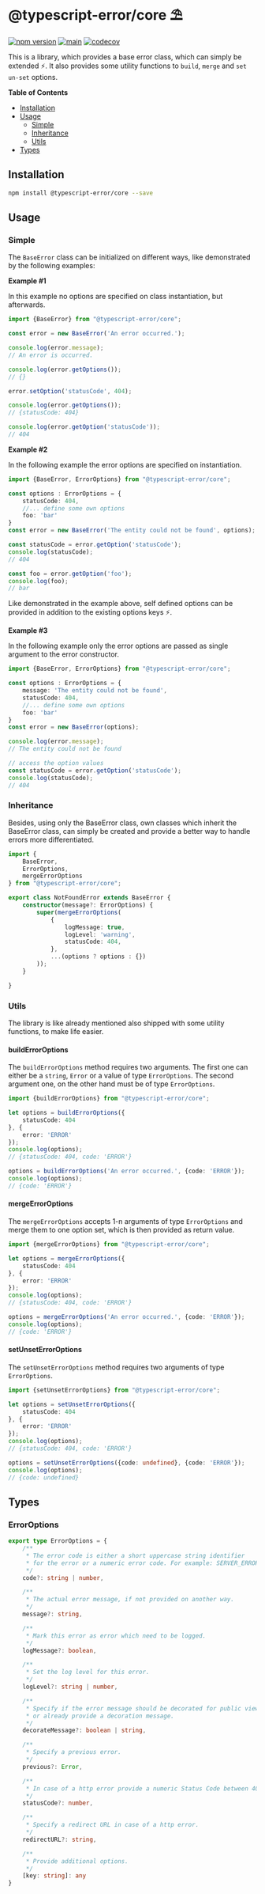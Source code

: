 # @typescript-error/core ⛱

[![npm version](https://badge.fury.io/js/@typescript-error%2Fcore.svg)](https://badge.fury.io/js/@typescript-error%2Fcore)
[![main](https://github.com/Tada5hi/typescript-error/actions/workflows/main.yml/badge.svg)](https://github.com/Tada5hi/typescript-error/actions/workflows/main.yml)
[![codecov](https://codecov.io/gh/tada5hi/typescript-error/branch/master/graph/badge.svg?token=RFYI5CVQK4)](https://codecov.io/gh/tada5hi/typescript-error)

This is a library, which provides a base error class, which can simply be extended ⚡.
It also provides some utility functions to `build`, `merge` and `set un-set` options. 

**Table of Contents**

- [Installation](#installation)
- [Usage](#usage)
    - [Simple](#simple)
    - [Inheritance](#inheritance)
    - [Utils](#utils)
- [Types](#types)

## Installation

```bash
npm install @typescript-error/core --save
```

## Usage

### Simple
The `BaseError` class can be initialized on different ways, like demonstrated by the following examples:

**Example #1**

In this example no options are specified on class instantiation, but afterwards.
```typescript
import {BaseError} from "@typescript-error/core";

const error = new BaseError('An error occurred.');

console.log(error.message);
// An error is occurred.

console.log(error.getOptions());
// {}

error.setOption('statusCode', 404);

console.log(error.getOptions());
// {statusCode: 404}

console.log(error.getOption('statusCode'));
// 404
```

**Example #2**

In the following example the error options are specified on instantiation.

```typescript
import {BaseError, ErrorOptions} from "@typescript-error/core";

const options : ErrorOptions = {
    statusCode: 404,
    //... define some own options
    foo: 'bar'
}
const error = new BaseError('The entity could not be found', options);

const statusCode = error.getOption('statusCode');
console.log(statusCode);
// 404

const foo = error.getOption('foo');
console.log(foo);
// bar
```
Like demonstrated in the example above, self defined options can be provided in addition to 
the existing options keys ⚡.

**Example #3**

In the following example only the error options are passed as single argument to the error constructor.

```typescript
import {BaseError, ErrorOptions} from "@typescript-error/core";

const options : ErrorOptions = {
    message: 'The entity could not be found',
    statusCode: 404,
    //... define some own options
    foo: 'bar'
}
const error = new BaseError(options);

console.log(error.message);
// The entity could not be found

// access the option values
const statusCode = error.getOption('statusCode');
console.log(statusCode);
// 404
```


### Inheritance

Besides, using only the BaseError class, own classes which inherit the BaseError class,
can simply be created and provide a better way to handle errors more differentiated.

```typescript
import {
    BaseError, 
    ErrorOptions,
    mergeErrorOptions
} from "@typescript-error/core";

export class NotFoundError extends BaseError {
    constructor(message?: ErrorOptions) {
        super(mergeErrorOptions(
            {
                logMessage: true,
                logLevel: 'warning',
                statusCode: 404,   
            },
            ...(options ? options : {})
        ));
    }

}
```

### Utils

The library is like already mentioned also shipped with some utility functions, to make life easier.

#### buildErrorOptions
The `buildErrorOptions` method requires two arguments. The first one can either be a `string`, `Error` or a
value of type `ErrorOptions`. The second argument one, on the other hand must be of type `ErrorOptions`.

```typescript
import {buildErrorOptions} from "@typescript-error/core";

let options = buildErrorOptions({
    statusCode: 404
}, {
    error: 'ERROR'
});
console.log(options);
// {statusCode: 404, code: 'ERROR'}

options = buildErrorOptions('An error occurred.', {code: 'ERROR'});
console.log(options);
// {code: 'ERROR'}
```

#### mergeErrorOptions

The `mergeErrorOptions` accepts 1-n arguments of type `ErrorOptions` and merge them to one option set,
which is then provided as return value.

```typescript
import {mergeErrorOptions} from "@typescript-error/core";

let options = mergeErrorOptions({
    statusCode: 404
}, {
    error: 'ERROR'
});
console.log(options);
// {statusCode: 404, code: 'ERROR'}

options = mergeErrorOptions('An error occurred.', {code: 'ERROR'});
console.log(options);
// {code: 'ERROR'}
```

#### setUnsetErrorOptions
The `setUnsetErrorOptions` method requires two arguments of type `ErrorOptions`.

```typescript
import {setUnsetErrorOptions} from "@typescript-error/core";

let options = setUnsetErrorOptions({
    statusCode: 404
}, {
    error: 'ERROR'
});
console.log(options);
// {statusCode: 404, code: 'ERROR'}

options = setUnsetErrorOptions({code: undefined}, {code: 'ERROR'});
console.log(options);
// {code: undefined}
```
## Types

### ErrorOptions
```typescript
export type ErrorOptions = {
    /**
     * The error code is either a short uppercase string identifier 
     * for the error or a numeric error code. For example: SERVER_ERROR
     */
    code?: string | number,

    /**
     * The actual error message, if not provided on another way.
     */
    message?: string,

    /**
     * Mark this error as error which need to be logged.
     */
    logMessage?: boolean,

    /**
     * Set the log level for this error.
     */
    logLevel?: string | number,

    /**
     * Specify if the error message should be decorated for public view
     * or already provide a decoration message.
     */
    decorateMessage?: boolean | string,

    /**
     * Specify a previous error.
     */
    previous?: Error,

    /**
     * In case of a http error provide a numeric Status Code between 400-599.
     */
    statusCode?: number,

    /**
     * Specify a redirect URL in case of a http error.
     */
    redirectURL?: string,

    /**
     * Provide additional options.
     */
    [key: string]: any
}
```
